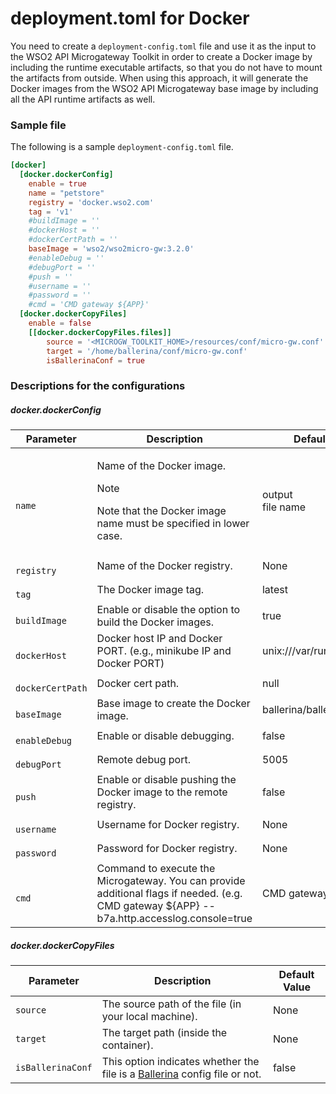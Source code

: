 # deployment.toml for Docker

You need to create a `deployment-config.toml` file and use it as the input to the WSO2 API Microgateway Toolkit in order to create a Docker image by including the runtime executable artifacts, so that you do not have to mount the artifacts from outside. When using this approach, it will generate the Docker images from the WSO2 API Microgateway base image by including all the API runtime artifacts as well.

### Sample file

The following is a sample `deployment-config.toml` file.

``` toml
[docker]
  [docker.dockerConfig]
    enable = true
    name = "petstore"
    registry = 'docker.wso2.com'
    tag = 'v1'
    #buildImage = ''
    #dockerHost = ''
    #dockerCertPath = ''
    baseImage = 'wso2/wso2micro-gw:3.2.0'
    #enableDebug = ''
    #debugPort = ''
    #push = ''
    #username = ''
    #password = ''
    #cmd = 'CMD gateway ${APP}'
  [docker.dockerCopyFiles]
    enable = false
    [[docker.dockerCopyFiles.files]]
        source = '<MICROGW_TOOLKIT_HOME>/resources/conf/micro-gw.conf'
        target = '/home/ballerina/conf/micro-gw.conf'
        isBallerinaConf = true
```

### Descriptions for the configurations

##### docker.dockerConfig

<table>
<thead>
<tr class="header">
<th style="width: 20%">Parameter</th>
<th style="width: 55%">Description</th>
<th style="width: 25%">Default Value</th>
</tr>
</thead>
<tbody>
<tr>
<td><code>             name            </code></td>
<td><div class="content-wrapper">
<p>Name of the Docker image.</p>
<div class="admonition note">
<p class="admonition-title">Note</p>
<p>Note that the Docker image name must be specified in lower case.</p>
</div>
<td>
output <code>             .jar            </code> file name
</td>
</tr>
<tr>
<td><code>             registry            </code></td>
<td>Name of the Docker registry.</td>
<td>None</td>
</tr>
<tr>
<td><code>             tag            </code></td>
<td>The Docker image tag.</td>
<td>latest</td>
</tr>
<tr>
<td><code>             buildImage            </code></td>
<td>Enable or disable the option to build the Docker images.</td>
<td>true</td>
</tr>
<tr>
<td><code>             dockerHost            </code></td>
<td>Docker host IP and Docker PORT. (e.g., minikube IP and Docker PORT)</td>
<td>unix:///var/run/docker.sock</td>
</tr>
<tr>
<td><code>             dockerCertPath            </code></td>
<td>Docker cert path.</td>
<td>null</td>
</tr>
<tr>
<td><code>             baseImage            </code></td>
<td>Base image to create the Docker image.</td>
<td>ballerina/ballerina:latest</td>
</tr>
<tr>
<td><code>             enableDebug            </code></td>
<td>Enable or disable debugging.</td>
<td>false</td>
</tr>
<tr">
<td><code>             debugPort            </code></td>
<td>Remote debug port.</td>
<td>5005</td>
</tr>
<tr>
<td><code>             push            </code></td>
<td>Enable or disable pushing the Docker image to the remote registry.</td>
<td>false</td>
</tr>
<tr>
<td><code>             username            </code></td>
<td>Username for Docker registry.</td>
<td>None</td>
</tr>
<tr >
<td><code>             password            </code></td>
<td>Password for Docker registry.</td>
<td>None</td>
</tr>
<tr >
<td><code>             cmd            </code></td>
<td>Command to execute the Microgateway. You can provide additional flags if needed. (e.g. CMD gateway ${APP} --b7a.http.accesslog.console=true</td>
<td>CMD gateway ${APP})</td>
</tr>
</tbody>
</table>

##### docker.dockerCopyFiles

| Parameter                                  | Description                                                                                       | Default Value |
|--------------------------------------------|---------------------------------------------------------------------------------------------------|---------------|
| `source` | The source path of the file (in your local machine).                                              | None          |
| `target` | The target path (inside the container).                                                           | None          |
| `isBallerinaConf` | This option indicates whether the file is a [Ballerina](https://ballerina.io) config file or not. | false         |
